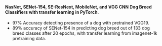 #### NasNet, SENet-154, SE-ResNext, MobileNet, and VGG CNN Dog Breed Classifiers with transfer learning in PyTorch.
- 97% Accuracy detecting presence of a dog with pretrained VGG19. 
- 89% accuracy of SENet-154 in predicting dog breed out of 133 dog breed classes after 20 epochs, with transfer learning from imagenet-1k pretraining data.
